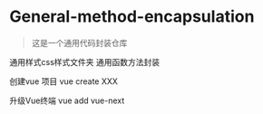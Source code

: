 # General-method-encapsulation

> 这是一个通用代码封装仓库

通用样式css样式文件夹
通用函数方法封装

创建vue 项目
vue create XXX

升级Vue终端
vue add vue-next







